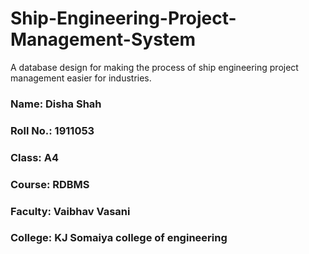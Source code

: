 # Ship-Engineering-Project-Management-System
A database design for making the process of ship engineering project management easier for industries.

### Name: Disha Shah

### Roll No.: 1911053

### Class: A4

### Course: RDBMS

### Faculty: Vaibhav Vasani

### College: KJ Somaiya college of engineering
